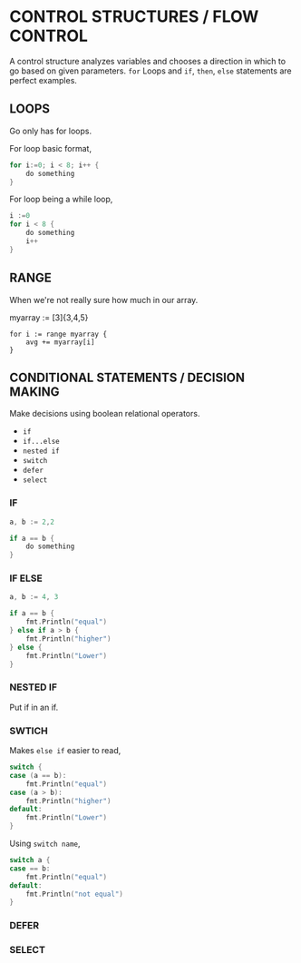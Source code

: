 # CONTROL STRUCTURES / FLOW CONTROL

A control structure analyzes variables and chooses a direction
in which to go based on given parameters.
`for` Loops and `if`, `then`, `else` statements are perfect examples.

## LOOPS

Go only has for loops.

For loop basic format,

```go
for i:=0; i < 8; i++ {
    do something
}
```

For loop being a while loop,

```go
i :=0
for i < 8 {
    do something
    i++
}
```

## RANGE

When we're not really sure how much in our array.

myarray := [3]{3,4,5}

```
for i := range myarray {
    avg += myarray[i]
}
```

## CONDITIONAL STATEMENTS /  DECISION MAKING

Make decisions using boolean relational operators.

* `if`
* `if...else`
* `nested if`
* `switch`
* `defer`
* `select`

### IF

```go
a, b := 2,2

if a == b {
    do something
}
```

### IF ELSE

```go
a, b := 4, 3

if a == b {
    fmt.Println("equal")
} else if a > b {
    fmt.Println("higher")
} else {
    fmt.Println("Lower")
}
```

### NESTED IF

Put if in an if.

### SWTICH

Makes `else if` easier to read,

```go
switch {
case (a == b):
	fmt.Println("equal")
case (a > b):
	fmt.Println("higher")
default:
	fmt.Println("Lower")
}
```

Using `switch name`,

```go
switch a {
case == b:
    fmt.Println("equal")
default:
    fmt.Println("not equal")
}
```

### DEFER

### SELECT

